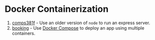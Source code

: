# Docker Containerization
1. [comps381f](comps381f) - Use an older version of `node` to run an express server.
1. [booking](booking) - Use [Docker Compose](https://docs.docker.com/compose/) to deploy an app using multiple containers.
